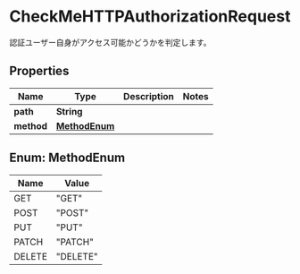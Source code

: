 

# CheckMeHTTPAuthorizationRequest

認証ユーザー自身がアクセス可能かどうかを判定します。

## Properties

| Name | Type | Description | Notes |
|------------ | ------------- | ------------- | -------------|
|**path** | **String** |  |  |
|**method** | [**MethodEnum**](#MethodEnum) |  |  |



## Enum: MethodEnum

| Name | Value |
|---- | -----|
| GET | &quot;GET&quot; |
| POST | &quot;POST&quot; |
| PUT | &quot;PUT&quot; |
| PATCH | &quot;PATCH&quot; |
| DELETE | &quot;DELETE&quot; |



